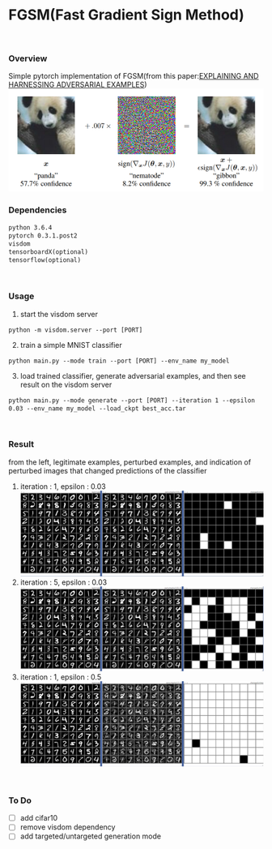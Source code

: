 # FGSM(Fast Gradient Sign Method)
<br>

### Overview 
Simple pytorch implementation of FGSM(from this paper:[EXPLAINING AND HARNESSING ADVERSARIAL EXAMPLES])
![Figure0](misc/fig0.PNG)
<br>

### Dependencies
```
python 3.6.4
pytorch 0.3.1.post2
visdom
tensorboardX(optional)
tensorflow(optional)
```
<br>

### Usage
1. start the visdom server
```
python -m visdom.server --port [PORT]
```
2. train a simple MNIST classifier
```
python main.py --mode train --port [PORT] --env_name my_model
```
3. load trained classifier, generate adversarial examples, and then see result on the visdom server
```
python main.py --mode generate --port [PORT] --iteration 1 --epsilon 0.03 --env_name my_model --load_ckpt best_acc.tar
```
<br>

### Result
from the left, legitimate examples, perturbed examples, and indication of perturbed images that changed predictions of the classifier

1. iteration : 1, epsilon : 0.03
![Figure1](misc/fig1.PNG)
2. iteration : 5, epsilon : 0.03
![Figure2](misc/fig2.PNG)
1. iteration : 1, epsilon : 0.5
![Figure3](misc/fig3.PNG)
<br>

### To Do
- [ ] add cifar10
- [ ] remove visdom dependency
- [ ] add targeted/untargeted generation mode

[EXPLAINING AND HARNESSING ADVERSARIAL EXAMPLES]: https://arxiv.org/abs/1412.6572

